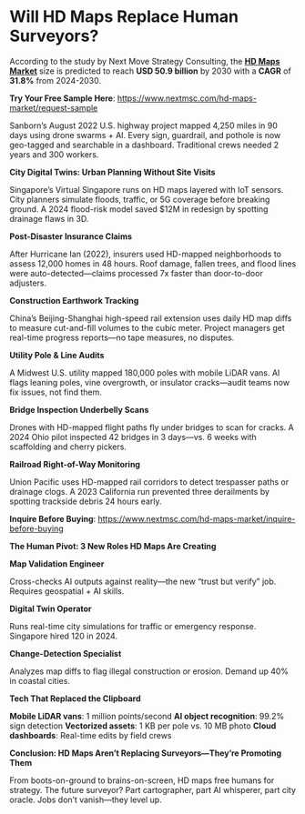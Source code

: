 # Will HD Maps Replace Human Surveyors?

According to the study by Next Move Strategy Consulting, the **[HD Maps Market](https://www.nextmsc.com/report/hd-maps-market)** size is predicted to reach **USD 50.9 billion** by 2030 with a **CAGR** of **31.8%** from 2024-2030.

**Try Your Free Sample Here**: https://www.nextmsc.com/hd-maps-market/request-sample 

Sanborn’s August 2022 U.S. highway project mapped 4,250 miles in 90 days using drone swarms + AI. Every sign, guardrail, and pothole is now geo-tagged and searchable in a dashboard. Traditional crews needed 2 years and 300 workers.

**City Digital Twins: Urban Planning Without Site Visits**
   
Singapore’s Virtual Singapore runs on HD maps layered with IoT sensors. City planners simulate floods, traffic, or 5G coverage before breaking ground. A 2024 flood-risk model saved $12M in redesign by spotting drainage flaws in 3D.

**Post-Disaster Insurance Claims**

After Hurricane Ian (2022), insurers used HD-mapped neighborhoods to assess 12,000 homes in 48 hours. Roof damage, fallen trees, and flood lines were auto-detected—claims processed 7x faster than door-to-door adjusters.

**Construction Earthwork Tracking**

China’s Beijing-Shanghai high-speed rail extension uses daily HD map diffs to measure cut-and-fill volumes to the cubic meter. Project managers get real-time progress reports—no tape measures, no disputes.

**Utility Pole & Line Audits**

A Midwest U.S. utility mapped 180,000 poles with mobile LiDAR vans. AI flags leaning poles, vine overgrowth, or insulator cracks—audit teams now fix issues, not find them.

**Bridge Inspection Underbelly Scans**
   
Drones with HD-mapped flight paths fly under bridges to scan for cracks. A 2024 Ohio pilot inspected 42 bridges in 3 days—vs. 6 weeks with scaffolding and cherry pickers.

**Railroad Right-of-Way Monitoring**

Union Pacific uses HD-mapped rail corridors to detect trespasser paths or drainage clogs. A 2023 California run prevented three derailments by spotting trackside debris 24 hours early.

**Inquire Before Buying**: https://www.nextmsc.com/hd-maps-market/inquire-before-buying 

**The Human Pivot: 3 New Roles HD Maps Are Creating**

**Map Validation Engineer**

Cross-checks AI outputs against reality—the new “trust but verify” job. Requires geospatial + AI skills.

**Digital Twin Operator**

Runs real-time city simulations for traffic or emergency response. Singapore hired 120 in 2024.

**Change-Detection Specialist**

Analyzes map diffs to flag illegal construction or erosion. Demand up 40% in coastal cities.

**Tech That Replaced the Clipboard**

**Mobile LiDAR vans**: 1 million points/second
**AI object recognition**: 99.2% sign detection
**Vectorized assets**: 1 KB per pole vs. 10 MB photo
**Cloud dashboards**: Real-time edits by field crews

**Conclusion: HD Maps Aren’t Replacing Surveyors—They’re Promoting Them**

From boots-on-ground to brains-on-screen, HD maps free humans for strategy. The future surveyor? Part cartographer, part AI whisperer, part city oracle. Jobs don’t vanish—they level up.
